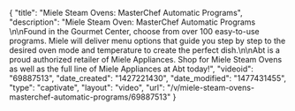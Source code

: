 {
    "title": "Miele Steam Ovens: MasterChef Automatic Programs",
    "description": "Miele Steam Oven: MasterChef Automatic Programs \n\nFound in the Gourmet Center, choose from over 100 easy-to-use programs. Miele will deliver menu options that guide you step by step to the desired oven mode and temperature to create the perfect dish.\n\nAbt is a proud authorized retailer of Miele Appliances. Shop for Miele Steam Ovens as well as the full line of Miele Appliances at Abt today!",
    "videoid": "69887513",
    "date_created": "1427221430",
    "date_modified": "1477431455",
    "type": "captivate",
    "layout": "video",
    "url": "\/v\/miele-steam-ovens-masterchef-automatic-programs\/69887513"
}